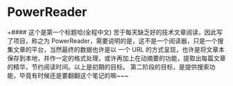 # PowerReader
+#### 这个是第一个标题哈(全程中文)
   苦于每天缺乏好的技术文章阅读，因此写了项目，称之为 PowerReader，需要说明的是，这不是一个阅读器，只是一个搜集文章的平台，当然最终的数据也许是以
一个 URL 的方式呈现，也许是将文章本保存到本地，并作一定的格式处理，或许再加上在动摘要的功能，提取出每篇文章的精华，节约阅读时间。以上是初期的目标。
    第二阶段的目标，是提供搜索功能，毕竟有时候还是要翻翻这个笔记的嘛~~~
